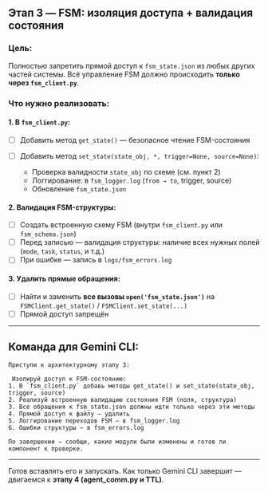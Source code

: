 ##  Этап 3 — FSM: изоляция доступа + валидация состояния

###  Цель:

Полностью запретить прямой доступ к `fsm_state.json` из любых других частей системы. Всё управление FSM должно происходить **только через `fsm_client.py`**.

###  Что нужно реализовать:

#### 1.  В `fsm_client.py`:

* [ ] Добавить метод `get_state()` — безопасное чтение FSM-состояния
* [ ] Добавить метод `set_state(state_obj, *, trigger=None, source=None)`:

  * Проверка валидности `state_obj` по схемe (см. пункт 2)
  * Логгирование: в `fsm_logger.log` (`from → to`, trigger, source)
  * Обновление `fsm_state.json`

#### 2.  Валидация FSM-структуры:

* [ ] Создать встроенную схему FSM (внутри `fsm_client.py` или `fsm_schema.json`)
* [ ] Перед записью — валидация структуры: наличие всех нужных полей (`mode`, `task`, `status`, и т.д.)
* [ ] При ошибке — запись в `logs/fsm_errors.log`

#### 3.  Удалить прямые обращения:

* [ ] Найти и заменить **все вызовы `open('fsm_state.json')`** на `FSMClient.get_state()` / `FSMClient.set_state(...)`
* [ ] Прямой доступ запрещён

---

##  Команда для Gemini CLI:

```
Приступи к архитектурному этапу 3:

 Изолируй доступ к FSM-состоянию:
1. В `fsm_client.py` добавь методы get_state() и set_state(state_obj, trigger, source)
2. Реализуй встроенную валидацию состояния FSM (поля, структура)
3. Все обращения к fsm_state.json должны идти только через эти методы
4. Прямой доступ к файлу — удалить
5. Логгирование переходов FSM — в fsm_logger.log
6. Ошибки структуры — в fsm_errors.log

По завершении — сообщи, какие модули были изменены и готов ли компонент к проверке.
```

---

Готов вставлять его и запускать.
Как только Gemini CLI завершит — двигаемся к **этапу 4 (agent\_comm.py и TTL)**.